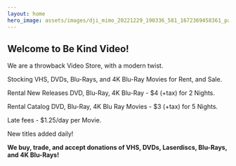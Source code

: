 ```yaml
---
layout: home
hero_image: assets/images/dji_mimo_20221229_190336_581_1672369458361_pano 2.jpg
---
```



## Welcome to Be Kind Video!

We are a throwback Video Store, with a modern twist.

Stocking VHS, DVDs, Blu-Rays, and 4K Blu-Ray Movies for Rent, and Sale.

Rental New Releases DVD, Blu-Ray, 4K Blu-Ray - $4 (+tax) for 2 Nights.

Rental Catalog DVD, Blu-Ray, 4K Blu Ray Movies - $3 (+tax) for 5 Nights.

Late fees - $1.25/day per Movie.

New titles added daily!

**We buy, trade, and accept donations of VHS, DVDs, Laserdiscs, Blu-Rays, and 4K Blu-Rays!**

